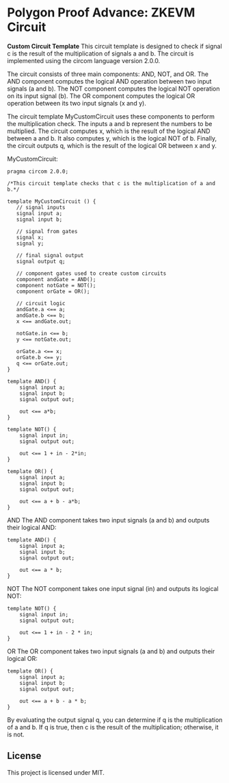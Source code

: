 # Polygon Proof Advance: ZKEVM Circuit

**Custom Circuit Template**
This circuit template is designed to check if signal c is the result of the multiplication of signals a and b. The circuit is implemented using the circom language version 2.0.0.

The circuit consists of three main components: AND, NOT, and OR. The AND component computes the logical AND operation between two input signals (a and b). The NOT component computes the logical NOT operation on its input signal (b). The OR component computes the logical OR operation between its two input signals (x and y).

The circuit template MyCustomCircuit uses these components to perform the multiplication check. The inputs a and b represent the numbers to be multiplied. The circuit computes x, which is the result of the logical AND between a and b. It also computes y, which is the logical NOT of b. Finally, the circuit outputs q, which is the result of the logical OR between x and y.

MyCustomCircuit:

    pragma circom 2.0.0;
    
    /*This circuit template checks that c is the multiplication of a and b.*/  
    
    template MyCustomCircuit () {  
       // signal inputs
       signal input a;
       signal input b;
    
       // signal from gates
       signal x;
       signal y;
    
       // final signal output
       signal output q;
    
       // component gates used to create custom circuits
       component andGate = AND();
       component notGate = NOT();
       component orGate = OR();
    
       // circuit logic 
       andGate.a <== a;
       andGate.b <== b;
       x <== andGate.out;
    
       notGate.in <== b;
       y <== notGate.out;
    
       orGate.a <== x;
       orGate.b <== y;
       q <== orGate.out;
    }
    
    template AND() {
        signal input a;
        signal input b;
        signal output out;
    
        out <== a*b;
    }
    
    template NOT() {
        signal input in;
        signal output out;
    
        out <== 1 + in - 2*in;
    }
    
    template OR() {
        signal input a;
        signal input b;
        signal output out;
    
        out <== a + b - a*b;
    }

AND
The AND component takes two input signals (a and b) and outputs their logical AND:

    template AND() {
        signal input a;
        signal input b;
        signal output out;
    
        out <== a * b;
    }

NOT
The NOT component takes one input signal (in) and outputs its logical NOT:

    template NOT() {
        signal input in;
        signal output out;
    
        out <== 1 + in - 2 * in;
    }


OR
The OR component takes two input signals (a and b) and outputs their logical OR:

    template OR() {
        signal input a;
        signal input b;
        signal output out;
    
        out <== a + b - a * b;
    }

By evaluating the output signal q, you can determine if q is the multiplication of a and b. If q is true, then c is the result of the multiplication; otherwise, it is not.

## License
This project is licensed under MIT.
